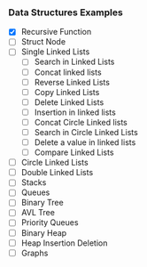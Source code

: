 ### Data Structures Examples

- [X] Recursive Function
- [ ] Struct Node
- [ ] Single Linked Lists
  - [ ] Search in Linked Lists
  - [ ] Concat linked lists
  - [ ] Reverse Linked Lists
  - [ ] Copy Linked Lists
  - [ ] Delete Linked Lists
  - [ ] Insertion in linked lists
  - [ ] Concat Circle Linked lists
  - [ ] Search in Circle Linked Lists
  - [ ] Delete a value in linked lists
  - [ ] Compare Linked Lists
- [ ] Circle Linked Lists
- [ ] Double Linked Lists
- [ ] Stacks
- [ ] Queues
- [ ] Binary Tree
- [ ] AVL Tree
- [ ] Priority Queues
- [ ] Binary Heap
- [ ] Heap Insertion Deletion
- [ ] Graphs
